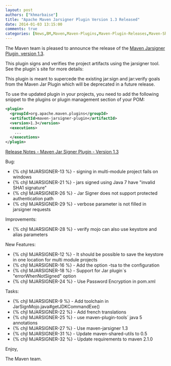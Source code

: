 ```yaml
---
layout: post
authors: ["khmarbaise"]
title: "Apache Maven Jarsigner Plugin Version 1.3 Released"
date: 2014-01-03 13:15:00
comments: true
categories: [News,BM,Maven,Maven-Plugins,Maven-Plugin-Releases,Maven-Shared]
---
```

The Maven team is pleased to announce the release of the 
[Maven Jarsigner Plugin, version 1.3](http://maven.apache.org/plugins/maven-jarsigner-plugin/).

This plugin signs and verifies the project artifacts using the jarsigner
tool. See the plugin´s site for more details:

This plugin is meant to supercede the existing jar:sign and
jar:verify goals from the Maven Jar Plugin which will be deprecated
in a future release.

To use the updated plugin in your projects, you need to add the 
following snippet to the plugins or plugin management section of your POM:

``` xml
<plugin>
  <groupId>org.apache.maven.plugins</groupId>
  <artifactId>maven-jarsigner-plugin</artifactId>
  <version>1.3</version>
  <executions>
    ...
  </executions>
</plugin>
```

<!-- more -->

[Release Notes - Maven Jar Signer Plugin - Version 1.3](https://jira.codehaus.org/secure/ReleaseNote.jspa?projectId=11990&version=18656)

Bug:

 * {% chjl MJARSIGNER-13 %} - signing in multi-module project fails on windows
 * {% chjl MJARSIGNER-21 %} - jars signed using Java 7 have "invalid SHA1 signature"
 * {% chjl MJARSIGNER-26 %} - Jar Signer does not support protected authentication path
 * {% chjl MJARSIGNER-29 %} - verbose parameter is not filled in jarsigner requests

Improvements:

 * {% chjl MJARSIGNER-28 %} - verify mojo can also use keystore and alias parameters

New Features:

 * {% chjl MJARSIGNER-12 %} - It should be possible to save the keystore in one location for multi module projects
 * {% chjl MJARSIGNER-16 %} - Add the option -tsa to the configuration
 * {% chjl MJARSIGNER-18 %} - Support for Jar plugin´s "errorWhenNotSigned" option
 * {% chjl MJARSIGNER-24 %} - Use Password Encryption in pom.xml

Tasks:

 * {% chjl MJARSIGNER-9 %} - Add toolchain in JarSignMojo.java#getJDKCommandExe()
 * {% chjl MJARSIGNER-22 %} - Add french translations
 * {% chjl MJARSIGNER-25 %} - use maven-plugin-tools´ java 5 annotations
 * {% chjl MJARSIGNER-27 %} - Use maven-jarsigner 1.3
 * {% chjl MJARSIGNER-31 %} - Update maven-shared-utils to 0.5
 * {% chjl MJARSIGNER-32 %} - Update requirements to maven 2.1.0

Enjoy,

The Maven team.
